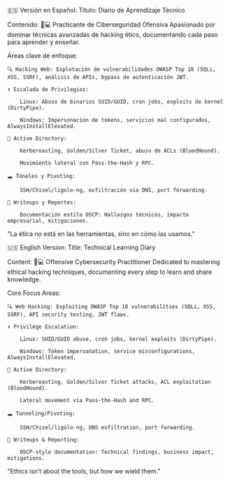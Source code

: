 🇪🇸 Versión en Español:
Título: Diario de Aprendizaje Técnico

Contenido:
👨💻 Practicante de Ciberseguridad Ofensiva
Apasionado por dominar técnicas avanzadas de hacking ético, documentando cada paso para aprender y enseñar.

Áreas clave de enfoque:

    🔍 Hacking Web: Explotación de vulnerabilidades OWASP Top 10 (SQLi, XSS, SSRF), análisis de APIs, bypass de autenticación JWT.

    ⬆️ Escalada de Privilegios:

        Linux: Abuso de binarios SUID/GUID, cron jobs, exploits de kernel (DirtyPipe).

        Windows: Impersonación de tokens, servicios mal configurados, AlwaysInstallElevated.

    🏰 Active Directory:

        Kerberoasting, Golden/Silver Ticket, abuso de ACLs (BloodHound).

        Movimiento lateral con Pass-the-Hash y RPC.

    🕳️ Túneles y Pivoting:

        SSH/Chisel/ligolo-ng, exfiltración via DNS, port forwarding.

    📝 Writeups y Reportes:

        Documentación estilo OSCP: Hallazgos técnicos, impacto empresarial, mitigaciones.


"La ética no está en las herramientas, sino en cómo las usamos."

🇺🇸 English Version:
Title: Technical Learning Diary

Content:
👨💻 Offensive Cybersecurity Practitioner
Dedicated to mastering ethical hacking techniques, documenting every step to learn and share knowledge.

Core Focus Areas:

    🔍 Web Hacking: Exploiting OWASP Top 10 vulnerabilities (SQLi, XSS, SSRF), API security testing, JWT flaws.

    ⬆️ Privilege Escalation:

        Linux: SUID/GUID abuse, cron jobs, kernel exploits (DirtyPipe).

        Windows: Token impersonation, service misconfigurations, AlwaysInstallElevated.

    🏰 Active Directory:

        Kerberoasting, Golden/Silver Ticket attacks, ACL exploitation (BloodHound).

        Lateral movement via Pass-the-Hash and RPC.

    🕳️ Tunneling/Pivoting:

        SSH/Chisel/ligolo-ng, DNS exfiltration, port forwarding.

    📝 Writeups & Reporting:

        OSCP-style documentation: Technical findings, business impact, mitigations.



"Ethics isn’t about the tools, but how we wield them."
